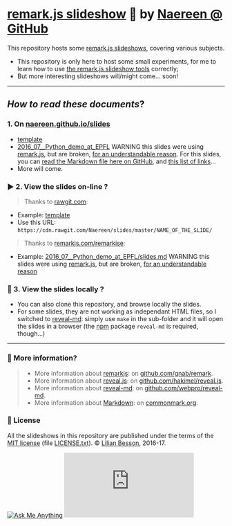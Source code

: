 # [remark.js slideshow](https://github.com/gnab/remark) :notebook: by [Naereen @ GitHub](https://naereen.github.io/)

This repository hosts some [remark.js slideshows](https://github.com/gnab/remark), covering various subjects.

- This repository is only here to host some small experiments, for me to learn how to use [the remark.js slideshow tools](http://remarkjs.com/) correctly;
- But more interesting slideshows will/might come... soon!

----

## *How to read these documents*?

### 1. On [naereen.github.io/slides](http://naereen.github.io/slides/)
- [template](http://naereen.github.io/slides/template/)
- [2016_07__Python_demo_at_EPFL](http://naereen.github.io/slides/2016_07__Python_demo_at_EPFL/) WARNING this slides were using [remark.js](https://github.com/gnab/remark/), but are broken, [for an understandable reason](https://github.com/gnab/remark/issues/351). For this slides, you can [read the Markdown file here on GitHub](2016_07__Python_demo_at_EPFL/), and [this list of links](2016_07__Python_demo_at_EPFL/links.md)...
- More will come.

### :arrow_forward: 2. View the slides on-line ?
> Thanks to [rawgit.com](https://rawgit.com/):

- Example: [template](https://cdn.rawgit.com/Naereen/slides/master/template/)
- Use this URL: ``https://cdn.rawgit.com/Naereen/slides/master/NAME_OF_THE_SLIDE/``

> Thanks to [remarkjs.com/remarkise](http://remarkjs.com/remarkise):

- Example: [2016_07__Python_demo_at_EPFL/slides.md](http://remarkjs.com/remarkise?url=https%3A%2F%2Fraw.githubusercontent.com%2FNaereen%2Fslides%2Fmaster%2F2016_07__Python_demo_at_EPFL%2Fslides.md#3) WARNING this slides were using [remark.js](https://github.com/gnab/remark/), but are broken, [for an understandable reason](https://github.com/gnab/remark/issues/351)

### :arrows_counterclockwise: 3. View the slides locally ?
- You can also clone this repository, and browse locally the slides.
- For some slides, they are not working as independant HTML files, so I switched to [reveal-md](https://github.com/webpro/reveal-md): simply use ``make`` in the sub-folder and it will open the slides in a browser (the [npm](https://www.npmjs.com/package/reveal-md) package ``reveal-md`` is required, though...)

----

### :information_desk_person: More information?
> - More information about [remarkjs](http://remarkjs.com/): on [github.com/gnab/remark](https://github.com/gnab/remark).
> - More information about [reveal.js](https://github.com/hakimel/reveal.js): on [github.com/hakimel/reveal.js](https://github.com/hakimel/reveal.js).
> - More information about [reveal-md](https://github.com/webpro/reveal-md): on [github.com/webpro/reveal-md](https://github.com/webpro/reveal-md).
> - More information about [Markdown](http://commonmark.org/): on [commonmark.org](http://commonmark.org/).

### :scroll: License
All the slideshows in this repository are published under the terms of the [MIT license](http://lbesson.mit-license.org/) (file [LICENSE.txt](LICENSE.txt)).
© [Lilian Besson](https://github.com/Naereen), 2016-17.

[![Ask Me Anything](https://img.shields.io/badge/ask%20me-anything-1abc9c.svg)](https://github.com/Naereen/ama)
[![Analytics](https://ga-beacon.appspot.com/UA-38514290-17/github.com/Naereen/slides/README.md?pixel)](https://github.com/Naereen/slides/)
